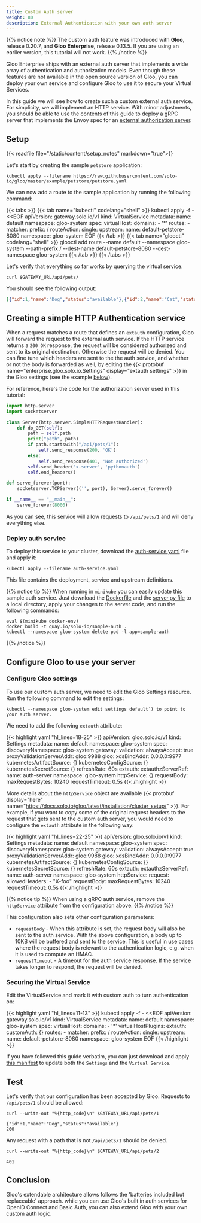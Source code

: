 ```yaml
---
title: Custom Auth server
weight: 80
description: External Authentication with your own auth server
---
```


{{% notice note %}}
The custom auth feature was introduced with **Gloo**, release 0.20.7, and **Gloo Enterprise**, release 0.13.5. 
If you are using an earlier version, this tutorial will not work.
{{% /notice %}}

Gloo Enterprise ships with an external auth server that implements a wide array of authentication and authorization models. 
Even though these features are not available in the open source version of Gloo, you can deploy your own 
service and configure Gloo to use it to secure your Virtual Services.

In this guide we will see how to create such a custom external auth service. For simplicity, we will implement an HTTP 
service. With minor adjustments, you should be able to use the contents of this guide to deploy a gRPC server that implements
the Envoy spec for an [external authorization server](https://github.com/envoyproxy/envoy/blob/master/api/envoy/service/auth/v2/external_auth.proto).

## Setup
{{< readfile file="/static/content/setup_notes" markdown="true">}}

Let's start by creating the sample `petstore` application:

```shell
kubectl apply --filename https://raw.githubusercontent.com/solo-io/gloo/master/example/petstore/petstore.yaml
```

We can now add a route to the sample application by running the following command:

{{< tabs >}}
{{< tab name="kubectl" codelang="shell" >}}
kubectl apply -f - <<EOF
apiVersion: gateway.solo.io/v1
kind: VirtualService
metadata:
  name: default
  namespace: gloo-system
spec:
  virtualHost:
    domains:
    - '*'
    routes:
    - matcher:
        prefix: /
      routeAction:
        single:
          upstream:
            name: default-petstore-8080
            namespace: gloo-system
EOF
{{< /tab >}}
{{< tab name="glooctl" codelang="shell" >}}
glooctl add route --name default --namespace gloo-system --path-prefix / --dest-name default-petstore-8080 --dest-namespace gloo-system
{{< /tab >}}
{{< /tabs >}}

Let's verify that everything so far works by querying the virtual service.

```shell script
curl $GATEWAY_URL/api/pets/
```

You should see the following output:

```json
[{"id":1,"name":"Dog","status":"available"},{"id":2,"name":"Cat","status":"pending"}]
```

## Creating a simple HTTP Authentication service

When a request matches a route that defines an `extauth` configuration, Gloo will forward the request to the external 
auth service. If the HTTP service returns a `200 OK` response, the request will be considered authorized and sent to 
its original destination. Otherwise the request will be denied.
You can fine tune which headers are sent to the the auth service, and whether or not the body is forwarded as well, 
by editing the {{< protobuf name="enterprise.gloo.solo.io.Settings" display="extauth settings" >}} 
in the Gloo settings (see the example [below](#configure-gloo-settings)).

For reference, here's the code for the authorization server used in this tutorial:

```python
import http.server
import socketserver

class Server(http.server.SimpleHTTPRequestHandler):
    def do_GET(self):
        path = self.path
        print("path", path)
        if path.startswith("/api/pets/1"):
            self.send_response(200, 'OK')
        else:
            self.send_response(401, 'Not authorized')
        self.send_header('x-server', 'pythonauth')
        self.end_headers()

def serve_forever(port):
    socketserver.TCPServer(('', port), Server).serve_forever()

if __name__ == "__main__":
    serve_forever(8000)
```

As you can see, this service will allow requests to `/api/pets/1` and will deny everything else.

### Deploy auth service

To deploy this service to your cluster, download the [auth-service yaml](auth-service.yaml) file and apply it:

```shell
kubectl apply --filename auth-service.yaml
```

This file contains the deployment, service and upstream definitions.

{{% notice tip %}}
When running in `minikube` you can easily update this sample auth service. Just download the [Dockerfile](Dockerfile) and 
the [server.py file](server.py) to a local directory, apply your changes to the server code, and run the following commands:

```shell
eval $(minikube docker-env)
docker build -t quay.io/solo-io/sample-auth .
kubectl --namespace gloo-system delete pod -l app=sample-auth
```
{{% /notice %}}

## Configure Gloo to use your server

### Configure Gloo settings

To use our custom auth server, we need to edit the Gloo Settings resource. Run the following command to edit the settings:

```shell script
kubectl --namespace gloo-system edit settings default`) to point to your auth server.
```            

We need to add the following `extauth` attribute:

{{< highlight yaml "hl_lines=18-25" >}}
apiVersion: gloo.solo.io/v1
kind: Settings
metadata:
  name: default
  namespace: gloo-system
spec:
  discoveryNamespace: gloo-system
  gateway:
    validation:
      alwaysAccept: true
      proxyValidationServerAddr: gloo:9988
  gloo:
    xdsBindAddr: 0.0.0.0:9977
  kubernetesArtifactSource: {}
  kubernetesConfigSource: {}
  kubernetesSecretSource: {}
  refreshRate: 60s
  extauth:
   extauthzServerRef:
     name: auth-server
     namespace: gloo-system
   httpService: {}
   requestBody:
     maxRequestBytes: 10240
   requestTimeout: 0.5s
{{< /highlight >}}

More details about the `httpService` object are available 
{{< protobuf display="here" name="https://docs.solo.io/gloo/latest/installation/cluster_setup/" >}}.
For example, if you want to copy some of the original request headers to the request that gets sent to the custom auth 
server, you would need to configure the `extauth` attribute in the following way:

{{< highlight yaml "hl_lines=22-25" >}}
apiVersion: gloo.solo.io/v1
kind: Settings
metadata:
  name: default
  namespace: gloo-system
spec:
  discoveryNamespace: gloo-system
  gateway:
    validation:
      alwaysAccept: true
      proxyValidationServerAddr: gloo:9988
  gloo:
    xdsBindAddr: 0.0.0.0:9977
  kubernetesArtifactSource: {}
  kubernetesConfigSource: {}
  kubernetesSecretSource: {}
  refreshRate: 60s
  extauth:
   extauthzServerRef:
     name: auth-server
     namespace: gloo-system
   httpService:
     request:
       allowedHeaders:
       - "X-foo"
   requestBody:
     maxRequestBytes: 10240
   requestTimeout: 0.5s
{{< /highlight >}}

{{% notice tip %}}
When using a gRPC auth service, remove the `httpService` attribute from the configuration above.
{{% /notice %}}

This configuration also sets other configuration parameters:

- `requestBody` - When this attribute is set, the request body will also be sent to the auth service. With the above configuration, 
a body up to 10KB will be buffered and sent to the service. This is useful in use cases where the request body is relevant 
to the authentication logic, e.g. when it is used to compute an HMAC.
- `requestTimeout` - A timeout for the auth service response. If the service takes longer to respond, the request will be denied.

### Securing the Virtual Service

Edit the VirtualService and mark it with custom auth to turn authentication on:

{{< highlight yaml "hl_lines=11-13" >}}
kubectl apply -f - <<EOF
apiVersion: gateway.solo.io/v1
kind: VirtualService
metadata:
  name: default
  namespace: gloo-system
spec:
  virtualHost:
    domains:
    - '*'
    virtualHostPlugins:
      extauth:
        customAuth: {}
    routes:
    - matcher:
        prefix: /
      routeAction:
        single:
          upstream:
            name: default-petstore-8080
            namespace: gloo-system
EOF
{{< /highlight >}}

If you have followed this guide verbatim, you can just download and apply [this manifest](gloo-vs.yaml) to update 
both the `Settings` and the `Virtual Service`.

## Test

Let's verify that our configuration has been accepted by Gloo. Requests to `/api/pets/1` should be allowed:

```shell
curl --write-out "%{http_code}\n" $GATEWAY_URL/api/pets/1
```

```noop
{"id":1,"name":"Dog","status":"available"}
200
```

Any request with a path that is not `/api/pets/1` should be denied.

```shell
curl --write-out "%{http_code}\n" $GATEWAY_URL/api/pets/2
```

```noop
401
```

## Conclusion

Gloo's extendable architecture allows follows the 'batteries included but replaceable' approach.
while you can use Gloo's built in auth services for OpenID Connect and Basic Auth, you can also
extend Gloo with your own custom auth logic.
